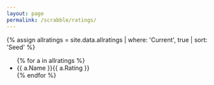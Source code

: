 ```yaml
---
layout: page
permalink: /scrabble/ratings/
---
```


{% assign allratings = site.data.allratings | where: 'Current', true | sort: 'Seed' %}

<ul>
    {% for a in allratings %}
    <li>{{ a.Name }}{{ a.Rating }}</li>
    {% endfor %}
</ul>

